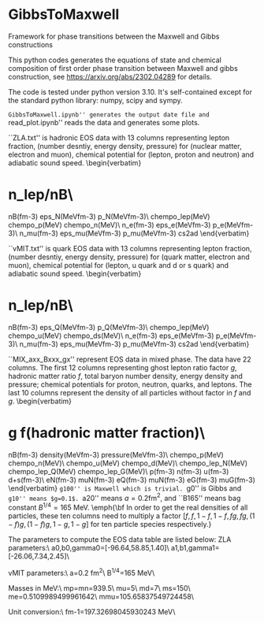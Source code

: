 # GibbsToMaxwell
Framework for phase transitions between the Maxwell and Gibbs constructions

This python codes generates the equations of state and chemical composition of first order phase transition between Maxwell and gibbs construction, see https://arxiv.org/abs/2302.04289 for details.

The code is tested under python version 3.10. It's self-contained except for the standard python library: numpy, scipy and sympy.

``GibbsToMaxwell.ipynb'' generates the output date file and ``read_plot.ipynb'' reads the data and generates some plots.

``ZLA.txt'' is hadronic EOS data with 13 columns representing lepton fraction, (number desntiy, energy density, pressure) for (nuclear matter, electron and muon), chemical potential for (lepton, proton and neutron) and adiabatic sound speed.
\begin{verbatim}
# n_lep/nB\\
nB(fm-3) eps_N(MeVfm-3) p_N(MeVfm-3)\\
chempo_lep(MeV) chempo_p(MeV) chempo_n(MeV)\\
n_e(fm-3) eps_e(MeVfm-3) p_e(MeVfm-3)\\
n_mu(fm-3) eps_mu(MeVfm-3) p_mu(MeVfm-3) cs2ad
\end{verbatim}

``vMIT.txt'' is quark EOS data with 13 columns representing lepton fraction, (number desntiy, energy density, pressure) for (quark matter, electron and muon), chemical potential for (lepton, u quark and d or s quark) and adiabatic sound speed.
\begin{verbatim}
# n_lep/nB\\
nB(fm-3) eps_Q(MeVfm-3) p_Q(MeVfm-3)\\
chempo_lep(MeV) chempo_u(MeV) chempo_ds(MeV)\\
n_e(fm-3) eps_e(MeVfm-3) p_e(MeVfm-3)\\
n_mu(fm-3) eps_mu(MeVfm-3) p_mu(MeVfm-3) cs2ad
\end{verbatim}

``MIX\_axx\_Bxxx\_gx'' represent EOS data in mixed phase. The data have 22 columns. The first 12 columns representing ghost lepton ratio factor $g$, hadronic matter ratio $f$, total baryon number density, energy density and pressure; chemical potentials for proton, neutron, quarks, and leptons. The last 10 columns represent the density of all particles without factor in $f$ and $g$.
\begin{verbatim}
# g f(hadronic matter fraction)\\
nB(fm-3) density(MeVfm-3) pressure(MeVfm-3)\\
chempo_p(MeV) chempo_n(MeV)\\
chempo_u(MeV) chempo_d(MeV)\\
chempo_lep_N(MeV) chempo_lep_Q(MeV) chempo_lep_G(MeV)\\
p(fm-3) n(fm-3) u(fm-3) d+s(fm-3)\\
eN(fm-3) muN(fm-3) eQ(fm-3) muN(fm-3) eG(fm-3) muG(fm-3) 
\end{verbatim}
``g100'' is Maxwell which is trivial. ``g0'' is Gibbs and ``g10'' means $g=0.1$. ``a20'' means $a=0.2$fm$^2$, and ``B165'' means bag constant $B^{1/4}=165$ MeV. \emph{\bf In order to get the real densities of all particles, these ten columns need to multiply a factor $[f,f,1-f,1-f,fg,fg,(1-f)g,(1-f)g,1-g,1-g]$ for ten particle species respectively.}

The parameters to compute the EOS data table are listed below:
ZLA parameters:\\
a0,b0,gamma0=[-96.64,58.85,1.40]\\
a1,b1,gamma1=[-26.06,7.34,2.45]\\

vMIT parameters:\\
a=0.2 fm$^2$\\
B$^{1/4}$=165 MeV\\

Masses in MeV:\\
mp=mn=939.5\\
mu=5\\
md=7\\
ms=150\\
me=0.5109989499961642\\
mmu=105.65837549724458\\

Unit conversion:\\
fm-1=197.32698045930243 MeV\\

